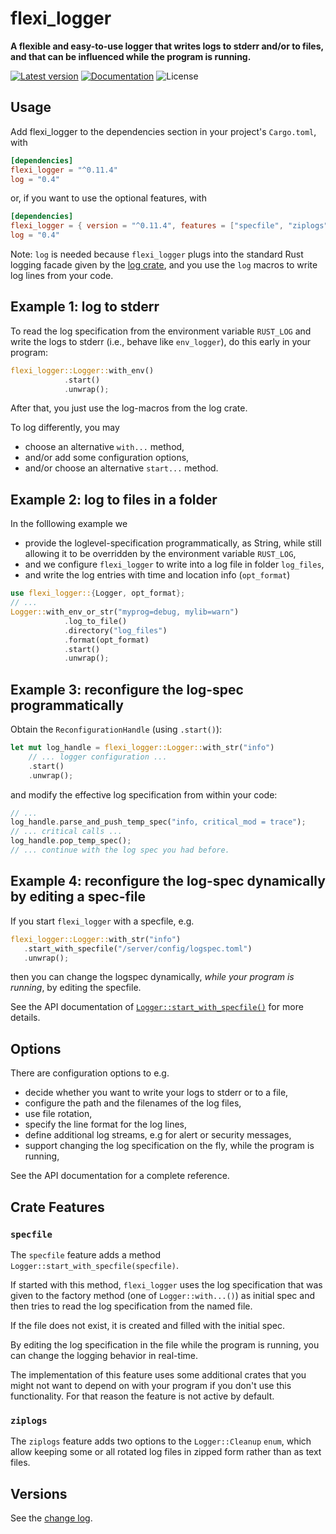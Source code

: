 # flexi_logger

**A flexible and easy-to-use logger that writes logs to stderr and/or to files,
and that can be influenced while the program is running.**

[![Latest version](https://img.shields.io/crates/v/flexi_logger.svg)](https://crates.io/crates/flexi_logger)
[![Documentation](https://docs.rs/flexi_logger/badge.svg)](https://docs.rs/flexi_logger)
![License](https://img.shields.io/crates/l/flexi_logger.svg)

## Usage

Add flexi_logger to the dependencies section in your project's `Cargo.toml`, with

```toml
[dependencies]
flexi_logger = "^0.11.4"
log = "0.4"
```

or, if you want to use the optional features, with

```toml
[dependencies]
flexi_logger = { version = "^0.11.4", features = ["specfile", "ziplogs"] }
log = "0.4"
```

Note: `log` is needed because `flexi_logger` plugs into the standard Rust logging facade given
by the [log crate](https://crates.io/crates/log),
and you use the ```log``` macros to write log lines from your code.

## Example 1: log to stderr

To read the log specification from the environment variable  `RUST_LOG` and write the logs
to stderr (i.e., behave like `env_logger`),
do this early in your program:

```rust
flexi_logger::Logger::with_env()
            .start()
            .unwrap();
```

After that, you just use the log-macros from the log crate.

To log differently, you may

* choose an alternative `with...` method,
* and/or add some configuration options,
* and/or choose an alternative `start...` method.

## Example 2: log to files in a folder

In the folllowing example we

* provide the loglevel-specification programmatically, as String, while still allowing it
   to be overridden by the environment variable `RUST_LOG`,
* and we configure `flexi_logger` to write into a log file in folder `log_files`,
* and write the log entries with time and location info (`opt_format`)

```rust
use flexi_logger::{Logger, opt_format};
// ...
Logger::with_env_or_str("myprog=debug, mylib=warn")
            .log_to_file()
            .directory("log_files")
            .format(opt_format)
            .start()
            .unwrap();
```

## Example 3: reconfigure the log-spec programmatically

Obtain the `ReconfigurationHandle` (using `.start()`):

```rust
let mut log_handle = flexi_logger::Logger::with_str("info")
    // ... logger configuration ...
    .start()
    .unwrap();
```

and modify the effective log specification from within your code:

```rust
// ...
log_handle.parse_and_push_temp_spec("info, critical_mod = trace");
// ... critical calls ...
log_handle.pop_temp_spec();
// ... continue with the log spec you had before.
```

## Example 4: reconfigure the log-spec dynamically by editing a spec-file

If you start  `flexi_logger` with a specfile, e.g.

```rust
flexi_logger::Logger::with_str("info")
   .start_with_specfile("/server/config/logspec.toml")
   .unwrap();
```

then you can change the logspec dynamically, *while your program is running*,
by editing the specfile.

See the API documentation of
[`Logger::start_with_specfile()`](https://docs.rs/flexi_logger/latest/flexi_logger/struct.Logger.html#method.start_with_specfile)
for more details.

## Options

There are configuration options to e.g.

* decide whether you want to write your logs to stderr or to a file,
* configure the path and the filenames of the log files,
* use file rotation,
* specify the line format for the log lines,
* define additional log streams, e.g for alert or security messages,
* support changing the log specification on the fly, while the program is running,

See the API documentation for a complete reference.

## Crate Features

### `specfile`

The `specfile` feature adds a method `Logger::start_with_specfile(specfile)`.

If started with this method, `flexi_logger` uses the log specification
that was given to the factory method (one of `Logger::with...()`) as initial spec
and then tries to read the log specification from the named file.

If the file does not exist, it is created and filled with the initial spec.

By editing the log specification in the file while the program is running,
you can change the logging behavior in real-time.

The implementation of this feature uses some additional crates that you might
not want to depend on with your program if you don't use this functionality.
For that reason the feature is not active by default.

### `ziplogs`

The `ziplogs` feature adds two options to the `Logger::Cleanup` `enum`, which allow keeping some
or all rotated log files in zipped form rather than as text files.

## Versions

See the [change log](https://github.com/emabee/flexi_logger/blob/master/CHANGELOG.md).
